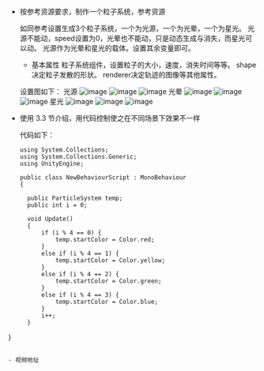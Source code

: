 - 按参考资源要求，制作一个粒子系统，参考资源

  如同参考设置生成3个粒子系统，一个为光源，一个为光晕，一个为星光。
  光源不能动，speed设置为0，光晕也不能动，只是动态生成与消失，而星光可以动。
  光源作为光晕和星光的载体。设置其余变量即可。
  
  - 基本属性
    粒子系统组件，设置粒子的大小，速度，消失时间等等。
    shape决定粒子发散的形状。
    renderer决定轨迹的图像等其他属性。
  
  设置图如下：
  光源
  ![image](https://github.com/qw1998/3D/blob/master/hw7/png/%E5%85%89%E6%BA%901.png)
  ![image](https://github.com/qw1998/3D/blob/master/hw7/png/%E5%85%89%E6%BA%902.png)
  ![image](https://github.com/qw1998/3D/blob/master/hw7/png/%E5%85%89%E6%BA%903.png)
  光晕
  ![image](https://github.com/qw1998/3D/blob/master/hw7/png/%E5%85%89%E6%99%951.png)
  ![image](https://github.com/qw1998/3D/blob/master/hw7/png/%E5%85%89%E6%99%952.png)
  ![image](https://github.com/qw1998/3D/blob/master/hw7/png/%E5%85%89%E6%99%953.png)
  星光
  ![image](https://github.com/qw1998/3D/blob/master/hw7/png/%E6%98%9F%E5%85%891.png)
  ![image](https://github.com/qw1998/3D/blob/master/hw7/png/%E6%98%9F%E5%85%892.png)
  ![image](https://github.com/qw1998/3D/blob/master/hw7/png/%E6%98%9F%E5%85%893.png)
  
  
- 使用 3.3 节介绍，用代码控制使之在不同场景下效果不一样

  代码如下：
  ```
  using System.Collections;
  using System.Collections.Generic;
  using UnityEngine;

  public class NewBehaviourScript : MonoBehaviour
  {

    public ParticleSystem temp;
    public int i = 0;

    void Update()
    {
        if (i % 4 == 0) {
            temp.startColor = Color.red;
        }
        else if (i % 4 == 1) {
            temp.startColor = Color.yellow;
        }
        else if (i % 4 == 2) {
            temp.startColor = Color.green;
        }
        else if (i % 4 == 3) {
            temp.startColor = Color.blue;
        }
        i++;
    }
}
```

- 视频地址 
